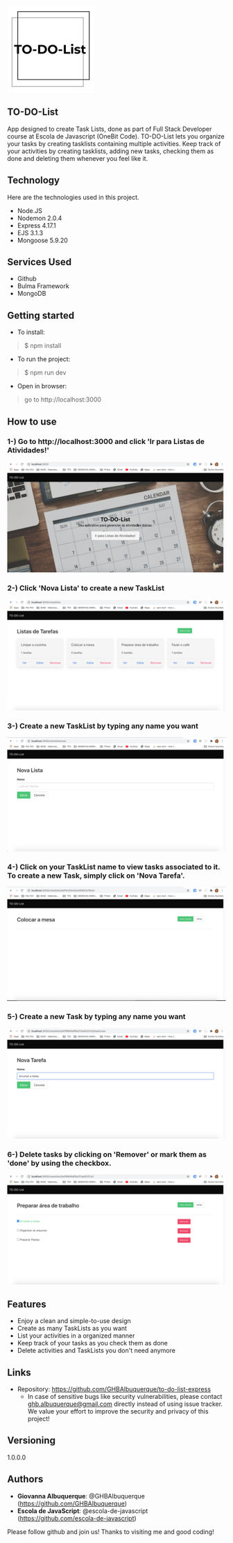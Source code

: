 ![Logo of the project](https://github.com/GHBAlbuquerque/to-do-list-express/blob/master/public/readme_images%20/logo.png)
 
## TO-DO-List

App designed to create Task Lists, done as part of Full Stack Developer course at Escola de Javascript (OneBit Code). TO-DO-List lets you organize your tasks by creating tasklists containing multiple activities. Keep track of your activities by creating tasklists, adding new tasks, checking them as done and deleting them whenever you feel like it.
 
 
## Technology 
 
Here are the technologies used in this project.
 
* Node.JS
* Nodemon 2.0.4
* Express 4.17.1
* EJS 3.1.3
* Mongoose 5.9.20
 
 
## Services Used
 
* Github
* Bulma Framework
* MongoDB
 

 
## Getting started
 
* To install:
>    $ npm install
* To run the project:
>    $ npm run dev
* Open in browser:
>    go to http://localhost:3000
 
## How to use
 
### 1-) Go to http://localhost:3000 and click 'Ir para Listas de Atividades!'
![HomeScreen](https://github.com/GHBAlbuquerque/to-do-list-express/blob/master/public/readme_images%20/sc_home.png)

### 2-) Click 'Nova Lista' to create a new TaskList
![TaskLists](https://github.com/GHBAlbuquerque/to-do-list-express/blob/master/public/readme_images%20/sc_tasklist.png)

### 3-) Create a new TaskList by typing any name you want
![NewTaskList](https://github.com/GHBAlbuquerque/to-do-list-express/blob/master/public/readme_images%20/sc_newtasklist.png)

### 4-) Click on your TaskList name to view tasks associated to it. To create a new Task, simply click on 'Nova Tarefa'.
![ViewTaskList](https://github.com/GHBAlbuquerque/to-do-list-express/blob/master/public/readme_images%20/sc_tasklist_empty.png)

### 5-) Create a new Task by typing any name you want
![NewTask](https://github.com/GHBAlbuquerque/to-do-list-express/blob/master/public/readme_images%20/sc_newtask.png)

### 6-) Delete tasks by clicking on 'Remover' or mark them as 'done' by using the checkbox.
![NewTask](https://github.com/GHBAlbuquerque/to-do-list-express/blob/master/public/readme_images%20/sc_tasks.png)

 
## Features
 
  - Enjoy a clean and simple-to-use design
  - Create as many TaskLists as you want
  - List your activities in a organized manner
  - Keep track of your tasks as you check them as done
  - Delete activities and TaskLists you don't need anymore
 
 
## Links
 
  - Repository: https://github.com/GHBAlbuquerque/to-do-list-express
    - In case of sensitive bugs like security vulnerabilities, please contact
     ghb.albuquerque@gmail.com directly instead of using issue tracker. We value your effort
      to improve the security and privacy of this project!
 
 
## Versioning
 
1.0.0.0
 
 
## Authors
 
* **Giovanna Albuquerque**: @GHBAlbuquerque (https://github.com/GHBAlbuquerque)
* **Escola de JavaScript**: @escola-de-javascript (https://github.com/escola-de-javascript)
 
 
Please follow github and join us!
Thanks to visiting me and good coding!
